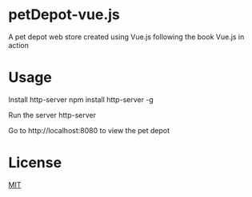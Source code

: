 # petDepot-vue.js
A pet depot web store created using Vue.js following the book Vue.js in action

# Usage
Install http-server 
npm install http-server -g

Run the server
http-server 

Go to http://localhost:8080 to view the pet depot

# License

[MIT](LICENSE)
